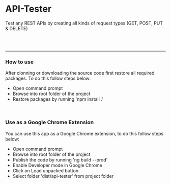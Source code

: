 # API-Tester
Test any REST APIs by creating all kinds of request types (GET, POST, PUT &amp; DELETE)

<br>
<br>
<hr>

<h3>How to use</h3>
After clonning or downloading the source code first restore all required packages. To do this follow steps below:
<ul>
  <li>Open command prompt</li>
  <li>Browse into root folder of the project</li>
  <li>Restore packages by running 'npm install .'
</ul>

<br>

<h3>Use as a Google Chrome Extension</h3>
You can use this app as a Google Chrome extension, to do this follow steps below:
<ul>
  <li>Open command prompt</li>
  <li>Browse into root folder of the project</li>
  <li>Publish the code by running 'ng build --prod'</li>
  <li>Enable Developer mode in Google Chrome</li>
  <li>Click on Load unpacked button</li>
  <li>Select folder 'dist/api-tester' from project folder</li>
</ul>
